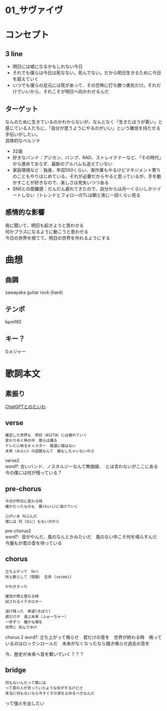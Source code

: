 # 01_サヴァイヴ
# コンセプト
## 3 line
- 明日には嘘になるかもしれない今日
- それでも僕らは今日は死なない。死んでない。だから明日生きるために今日を超えていく
- いつでも僕らの足元には死があって、その恐怖に打ち勝つ勇気だけ。それだけでいいから、それこそが明日へ向かわせるんだ

## ターゲット
なんのために生きているのかわからないが、なんとなく「生きたほうが善い」と感じている人たちに、「自分が思うようにやるのがいい」という確信を持たせる手伝いがしたい。  
具体的なペルソナ

- 32歳
- 好きなバンド：アジカン、バンプ、RAD、ストレイテナーなど、「その時代」から進めておらず、最新のアルバムも追えていない
- 家庭環境など：独身、年収550くらい、実作業もやるけどマネジメント寄りのこともやりはじめている。それが必要だからやると思っているが、手を動かすことが好きなので、楽しさは見失いつつある
- SNSとの距離感：だんだん疲れてきたので、自分からは月一くらいしかツイートしない（トレンドとフォローのTLは朝と夜に一回くらい見る

## 感情的な影響
夜に聞いて、明日も起きようと思わせる  
何かプラスになるように動こうと思わせる  
今日の世界を捨てて、明日の世界を作れるようにする

# 曲想
## 曲調
sawayaka guitar rock (hard)

## テンポ
bpm192

## キー？
Gメジャー

# 歌詞本文
## 素振り
[ChatGPTとのたいわ](https://chat.openai.com/share/96188825-63fa-4ed6-bae6-1ba429667a7b)

## verse
```
確定した世界も　明日（ASITA）には廃れていく
変わりゆく時の中　僕らは踊る
テレビに映るキャスター　報道に嘘はない
未来（みらい）の話題なんて　誰もしちゃいないのさ
```

verse2  
word?: 古いバンド、ノスタルジーなんて無価値、　とは言わないがここにある　今の僕には何が残っている？

## pre-chorus
```
今日が昨日に変わる時
確かだったものも　霧(kiri)に溶けていく

心がいま 叫ぶんだ
僕には 何（なに）もないのかと
```

pre-chorus2  
word?:  音がやんだ、風のなんとかみたいだ　風のない中こそ何を鳴らすんだ　今誰もが君の音を待っている

## chorus
```
立ち上がって　叫べ
吠え散らして（宿題）　生命 (seimei)

かわききった

確信が燃え堕ちる時
試されるイデオロギー

溶け残った　希望(きぼう)
君だけが　選ぶ未来（ふゅーちゃー）
一歩ずつ　確かな傷を
世界に 刻んでゆけ
```

chorus 2
word?: 立ち上がって鳴らせ　君だけの音を　世界が終わる時　鳴っているのはロックンロールだ　未来がなくなったなら掻き鳴らせ過去の音を

今、歴史が未来へ音を繋いでいく？？？


## bridge

```
何もないんだって僕には
って昔の人が言っていたような気がするけどさ
本当に何もないなら今すぐその息を止めるべきなんだ

```

って強火を出したい